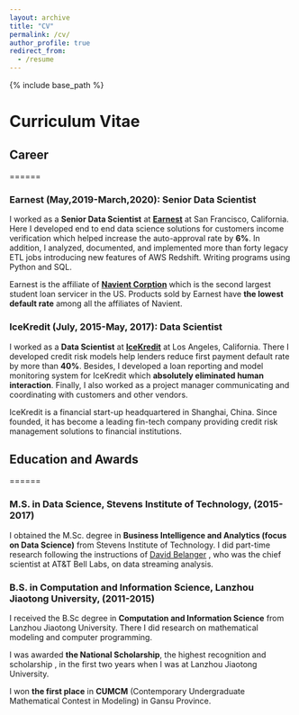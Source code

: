 ```yaml
---
layout: archive
title: "CV"
permalink: /cv/
author_profile: true
redirect_from:
  - /resume
---
```


{% include base_path %}
# Curriculum Vitae

## Career
======
### Earnest (May,2019-March,2020): Senior Data Scientist
I worked as a __Senior Data Scientist__ at __[Earnest](earnest.com)__ at San Francisco,
California. Here I developed end to end data science solutions for customers income
verification which helped increase the auto-approval rate by __6%__. In addition,
I analyzed, documented, and implemented more than forty legacy ETL jobs introducing
new features of AWS Redshift. Writing programs using Python and SQL.

Earnest is the affiliate of __[Navient Corption](https://navient.com/)__ which is
the second largest student loan servicer in the US. Products sold by Earnest have
__the lowest default rate__ among all the affiliates of Navient.

### IceKredit (July, 2015-May, 2017): Data Scientist
I worked as a __Data Scientist__ at __[IceKredit](http://www.icekredit.com/)__ at
Los Angeles, California. There I developed credit risk models help lenders reduce
first payment default rate by more than __40%__. Besides, I developed a loan
reporting and model monitoring system for IceKredit which __absolutely eliminated
human interaction__. Finally, I also worked as a project manager communicating
and coordinating with customers and other vendors.

IceKredit is a financial start-up headquartered in Shanghai, China. Since founded,
it has become a leading fin-tech company providing credit risk management solutions
to financial institutions.


## Education and Awards
======
### M.S. in Data Science, Stevens Institute of Technology, (2015-2017)
I obtained the M.Sc. degree in __Business Intelligence and Analytics (focus on Data Science)__
from Stevens Institute of Technology. I did part-time research following the
instructions of [David Belanger](https://www.linkedin.com/in/david-belanger-0b13362/)
, who was the chief scientist at AT&T Bell Labs, on data streaming analysis.
### B.S. in Computation and Information Science, Lanzhou Jiaotong University, (2011-2015)
I received the B.Sc degree in __Computation and Information Science__ from Lanzhou
Jiaotong University. There I did research on mathematical modeling and computer
programming.

I was awarded __the National Scholarship__, the highest recognition and scholarship
, in the first two years when I was at Lanzhou Jiaotong University.

I won __the first place__ in __CUMCM__ (Contemporary Undergraduate Mathematical
Contest in Modeling) in Gansu Province.
